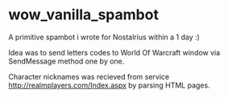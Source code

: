 # wow_vanilla_spambot
A primitive spambot i wrote for Nostalrius within a 1 day :)

Idea was to send letters codes to World Of Warcraft window via SendMessage method one by one.

Character nicknames was recieved from service http://realmplayers.com/Index.aspx by parsing HTML pages.

